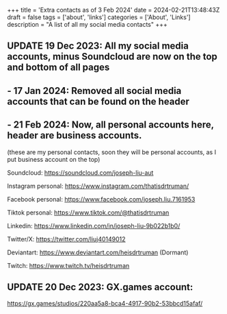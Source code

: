 +++
title = 'Extra contacts as of 3 Feb 2024'
date = 2024-02-21T13:48:43Z
draft = false
tags = ['about', 'links']
categories = ['About', 'Links']
description = "A list of all my social media contacts"
+++

## UPDATE 19 Dec 2023: All my social media accounts, minus Soundcloud are now on the top and bottom of all pages
## - 17 Jan 2024: Removed all social media accounts that can be found on the header
## - 21 Feb 2024: Now, all personal accounts here, header are business accounts.

(these are my personal contacts, soon they will be personal accounts, as I put business account on the top)

Soundcloud: https://soundcloud.com/joseph-liu-aut

Instagram personal: https://www.instagram.com/thatisdrtruman/

Facebook personal: https://www.facebook.com/joseph.liu.7161953

Tiktok personal: https://www.tiktok.com/@thatisdrtruman

Linkedin: https://www.linkedin.com/in/joseph-liu-9b022b1b0/

Twitter/X: https://twitter.com/liuj40149012

Deviantart: https://www.deviantart.com/heisdrtruman (Dormant)

Twitch: https://www.twitch.tv/heisdrtruman

## UPDATE 20 Dec 2023: GX.games account:
https://gx.games/studios/220aa5a8-bca4-4917-90b2-53bbcd15afaf/